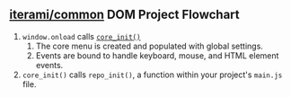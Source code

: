 [iterami/common](https://github.com/iterami/Documentation.htm/blob/gh-pages/common/README.md) DOM Project Flowchart
-------------------------------------------------------------------------------------------------------------------

1. `window.onload` calls [`core_init()`](https://github.com/iterami/Documentation.htm/blob/gh-pages/common/files/corejs.md#core_init)
    1. The core menu is created and populated with global settings.
    2. Events are bound to handle keyboard, mouse, and HTML element events.
2. `core_init()` calls `repo_init()`, a function within your project's `main.js` file.
